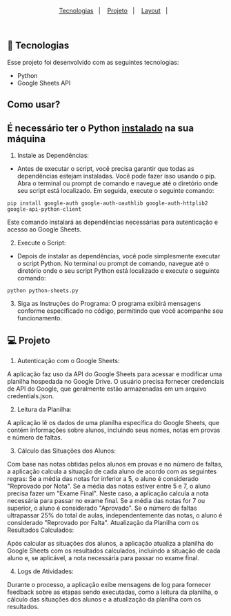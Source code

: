 <p align="center">
  <a href="#-tecnologias">Tecnologias</a>&nbsp;&nbsp;&nbsp;|&nbsp;&nbsp;&nbsp;
  <a href="#-projeto">Projeto</a>&nbsp;&nbsp;&nbsp;|&nbsp;&nbsp;&nbsp;
  <a href="#-layout">Layout</a>&nbsp;&nbsp;&nbsp;|&nbsp;&nbsp;&nbsp;
</p>

<br>

## 🚀 Tecnologias

Esse projeto foi desenvolvido com as seguintes tecnologias:

- Python
- Google Sheets API

## Como usar?

## É necessário ter o Python <a href="https://www.python.org/downloads/">instalado</a> na sua máquina

1. Instale as Dependências:

- Antes de executar o script, você precisa garantir que todas as dependências estejam instaladas. Você pode fazer isso usando o pip. Abra o terminal ou prompt de comando e navegue até o diretório onde seu script está localizado. Em seguida, execute o seguinte comando:

```
pip install google-auth google-auth-oauthlib google-auth-httplib2 google-api-python-client
```

Este comando instalará as dependências necessárias para autenticação e acesso ao Google Sheets.

2. Execute o Script:

- Depois de instalar as dependências, você pode simplesmente executar o script Python. No terminal ou prompt de comando, navegue até o diretório onde o seu script Python está localizado e execute o seguinte comando:

```
python python-sheets.py
```

3. Siga as Instruções do Programa:
   O programa exibirá mensagens conforme especificado no código, permitindo que você acompanhe seu funcionamento.

## 💻 Projeto

1. Autenticação com o Google Sheets:

A aplicação faz uso da API do Google Sheets para acessar e modificar uma planilha hospedada no Google Drive.
O usuário precisa fornecer credenciais de API do Google, que geralmente estão armazenadas em um arquivo credentials.json.

2. Leitura da Planilha:

A aplicação lê os dados de uma planilha específica do Google Sheets, que contém informações sobre alunos, incluindo seus nomes, notas em provas e número de faltas.

3. Cálculo das Situações dos Alunos:

Com base nas notas obtidas pelos alunos em provas e no número de faltas, a aplicação calcula a situação de cada aluno de acordo com as seguintes regras:
Se a média das notas for inferior a 5, o aluno é considerado "Reprovado por Nota".
Se a média das notas estiver entre 5 e 7, o aluno precisa fazer um "Exame Final". Neste caso, a aplicação calcula a nota necessária para passar no exame final.
Se a média das notas for 7 ou superior, o aluno é considerado "Aprovado".
Se o número de faltas ultrapassar 25% do total de aulas, independentemente das notas, o aluno é considerado "Reprovado por Falta".
Atualização da Planilha com os Resultados Calculados:

Após calcular as situações dos alunos, a aplicação atualiza a planilha do Google Sheets com os resultados calculados, incluindo a situação de cada aluno e, se aplicável, a nota necessária para passar no exame final.

4. Logs de Atividades:

Durante o processo, a aplicação exibe mensagens de log para fornecer feedback sobre as etapas sendo executadas, como a leitura da planilha, o cálculo das situações dos alunos e a atualização da planilha com os resultados.

